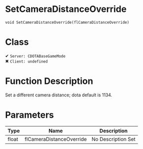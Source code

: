 # SetCameraDistanceOverride
```
void SetCameraDistanceOverride(flCameraDistanceOverride)
```
# Class
✔ `Server: CDOTABaseGameMode`  
✖ `Client: undefined`  

# Function Description
Set a different camera distance; dota default is 1134.
# Parameters
Type|Name|Description
--|--|--
float|flCameraDistanceOverride|No Description Set
